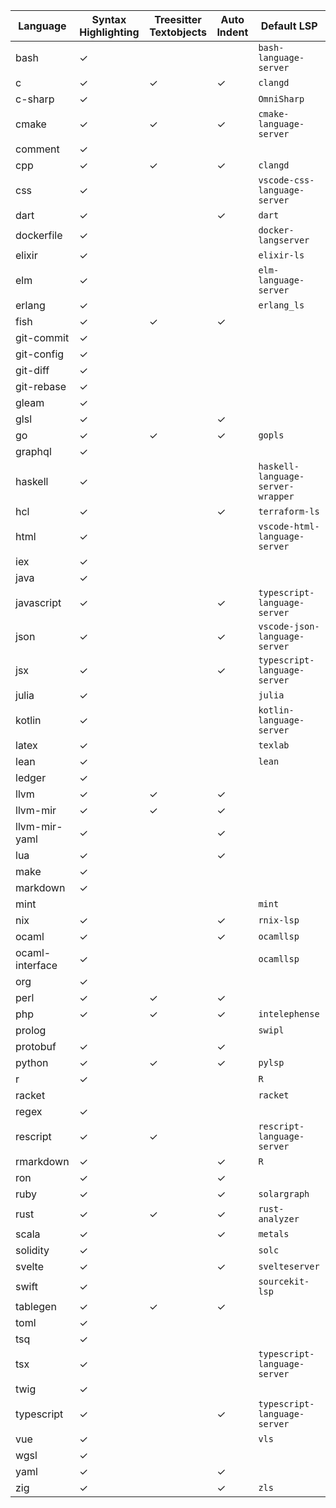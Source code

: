 | Language | Syntax Highlighting | Treesitter Textobjects | Auto Indent | Default LSP |
| --- | --- | --- | --- | --- |
| bash | ✓ |  |  | `bash-language-server` |
| c | ✓ | ✓ | ✓ | `clangd` |
| c-sharp | ✓ |  |  | `OmniSharp` |
| cmake | ✓ | ✓ | ✓ | `cmake-language-server` |
| comment | ✓ |  |  |  |
| cpp | ✓ | ✓ | ✓ | `clangd` |
| css | ✓ |  |  | `vscode-css-language-server` |
| dart | ✓ |  | ✓ | `dart` |
| dockerfile | ✓ |  |  | `docker-langserver` |
| elixir | ✓ |  |  | `elixir-ls` |
| elm | ✓ |  |  | `elm-language-server` |
| erlang | ✓ |  |  | `erlang_ls` |
| fish | ✓ | ✓ | ✓ |  |
| git-commit | ✓ |  |  |  |
| git-config | ✓ |  |  |  |
| git-diff | ✓ |  |  |  |
| git-rebase | ✓ |  |  |  |
| gleam | ✓ |  |  |  |
| glsl | ✓ |  | ✓ |  |
| go | ✓ | ✓ | ✓ | `gopls` |
| graphql | ✓ |  |  |  |
| haskell | ✓ |  |  | `haskell-language-server-wrapper` |
| hcl | ✓ |  | ✓ | `terraform-ls` |
| html | ✓ |  |  | `vscode-html-language-server` |
| iex | ✓ |  |  |  |
| java | ✓ |  |  |  |
| javascript | ✓ |  | ✓ | `typescript-language-server` |
| json | ✓ |  | ✓ | `vscode-json-language-server` |
| jsx | ✓ |  | ✓ | `typescript-language-server` |
| julia | ✓ |  |  | `julia` |
| kotlin | ✓ |  |  | `kotlin-language-server` |
| latex | ✓ |  |  | `texlab` |
| lean | ✓ |  |  | `lean` |
| ledger | ✓ |  |  |  |
| llvm | ✓ | ✓ | ✓ |  |
| llvm-mir | ✓ | ✓ | ✓ |  |
| llvm-mir-yaml | ✓ |  | ✓ |  |
| lua | ✓ |  | ✓ |  |
| make | ✓ |  |  |  |
| markdown | ✓ |  |  |  |
| mint |  |  |  | `mint` |
| nix | ✓ |  | ✓ | `rnix-lsp` |
| ocaml | ✓ |  | ✓ | `ocamllsp` |
| ocaml-interface | ✓ |  |  | `ocamllsp` |
| org | ✓ |  |  |  |
| perl | ✓ | ✓ | ✓ |  |
| php | ✓ | ✓ | ✓ | `intelephense` |
| prolog |  |  |  | `swipl` |
| protobuf | ✓ |  | ✓ |  |
| python | ✓ | ✓ | ✓ | `pylsp` |
| r | ✓ |  |  | `R` |
| racket |  |  |  | `racket` |
| regex | ✓ |  |  |  |
| rescript | ✓ | ✓ |  | `rescript-language-server` |
| rmarkdown | ✓ |  | ✓ | `R` |
| ron | ✓ |  | ✓ |  |
| ruby | ✓ |  | ✓ | `solargraph` |
| rust | ✓ | ✓ | ✓ | `rust-analyzer` |
| scala | ✓ |  | ✓ | `metals` |
| solidity | ✓ |  |  | `solc` |
| svelte | ✓ |  | ✓ | `svelteserver` |
| swift | ✓ |  |  | `sourcekit-lsp` |
| tablegen | ✓ | ✓ | ✓ |  |
| toml | ✓ |  |  |  |
| tsq | ✓ |  |  |  |
| tsx | ✓ |  |  | `typescript-language-server` |
| twig | ✓ |  |  |  |
| typescript | ✓ |  | ✓ | `typescript-language-server` |
| vue | ✓ |  |  | `vls` |
| wgsl | ✓ |  |  |  |
| yaml | ✓ |  | ✓ |  |
| zig | ✓ |  | ✓ | `zls` |
